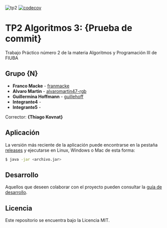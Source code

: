 ![tp2](https://github.com/alvaromartin47-rgb/algo3_tp2_1C2022/actions/workflows/build.yml/badge.svg) [![codecov](https://codecov.io/gh/alvaromartin47-rgb/algo3_tp2_1C2022/branch/master/graph/badge.svg)](https://codecov.io/gh/alvaromartin47-rgb/algo3_tp2_1C2022)

# TP2 Algoritmos 3: {Prueba de commit}

Trabajo Práctico número 2 de la materia Algoritmos y Programación III de FIUBA

## Grupo {N}

* **Franco Macke** - [franmacke](https://github.com/franmacke)
* **Alvaro Martin** - [alvaromartin47-rgb](https://github.com/alvaromartin47-rgb)
* **Guillermina Hoffmann** - [guillehoff](https://github.com/guillehoff)
* **Integrante4** - []()
* **Integrante5** - []()

Corrector: **{Thiago Kovnat}**

## Aplicación

La versión más reciente de la aplicación puede encontrarse en la pestaña [releases](https://github.com/alvaromartin47-rgb/algo3_tp2_1C2022/releases/latest) y ejecutarse en Linux, Windows o Mac de esta forma:

```bash
$ java -jar <archivo.jar>
```

## Desarrollo

Aquellos que deseen colaborar con el proyecto pueden consultar la [guía de desarrollo](./docs/Desarrollo.md).

## Licencia

Este repositorio se encuentra bajo la Licencia MIT.

